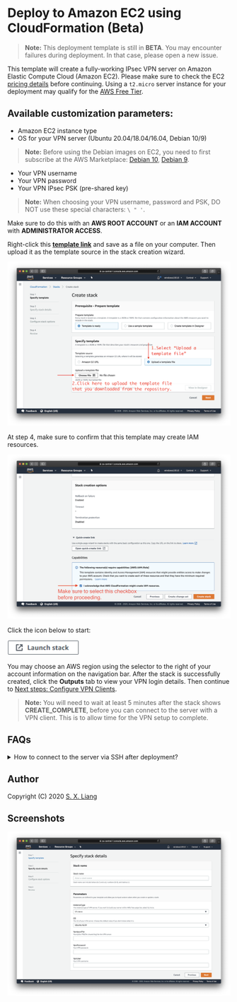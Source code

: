 # Deploy to Amazon EC2 using CloudFormation (Beta)

> **Note:** This deployment template is still in **BETA**. You may encounter failures during deployment. In that case, please open a new issue.

This template will create a fully-working IPsec VPN server on Amazon Elastic Compute Cloud (Amazon EC2). Please make sure to check the EC2 [pricing details](https://aws.amazon.com/ec2/pricing/on-demand/) before continuing. Using a `t2.micro` server instance for your deployment may qualify for the [AWS Free Tier](https://aws.amazon.com/free/).

## Available customization parameters:

- Amazon EC2 instance type
- OS for your VPN server (Ubuntu 20.04/18.04/16.04, Debian 10/9)
> **Note:** Before using the Debian images on EC2, you need to first subscribe at the AWS Marketplace: [Debian 10](https://aws.amazon.com/marketplace/pp/B0859NK4HC), [Debian 9](https://aws.amazon.com/marketplace/pp/B073HW9SP3).
- Your VPN username
- Your VPN password
- Your VPN IPsec PSK (pre-shared key)

> **Note:** When choosing your VPN username, password and PSK, DO NOT use these special characters: `\ " '`.

Make sure to do this with an **AWS ROOT ACCOUNT** or an **IAM ACCOUNT** with **ADMINISTRATOR ACCESS**. 

Right-click this [**template link**](https://raw.githubusercontent.com/hwdsl2/setup-ipsec-vpn/master/aws/cloudformation-template-ipsec) and save as a file on your computer. Then upload it as the template source in the stack creation wizard.

![Upload the template](upload-the-template.png)

At step 4, make sure to confirm that this template may create IAM resources.

![Confirm IAM](confirm-iam.png)

Click the icon below to start:

<a href="https://console.aws.amazon.com/cloudformation/home#/stacks/new" target="_blank"><img src="cloudformation-launch-stack-button.png" alt="Launch stack" height="34px"></a>

You may choose an AWS region using the selector to the right of your account information on the navigation bar. After the stack is successfully created, click the **Outputs** tab to view your VPN login details. Then continue to [Next steps: Configure VPN Clients](../README.md#next-steps).

> **Note:** You will need to wait at least 5 minutes after the stack shows **CREATE_COMPLETE**, before you can connect to the server with a VPN client. This is to allow time for the VPN setup to complete.

## FAQs

<details>
<summary>
How to connect to the server via SSH after deployment?
</summary>
  
Amazon EC2 does not allow users to access the instances with an SSH password. Instead, users are instructed to create "key pairs", which are used as credentials to access the instances via SSH. 

This template generates a key pair for you during deployment, and the private key will be available as text under the **Outputs** tab after the stack is successfully created.

You will need to save the private key from the **Outputs** tab to a file on your computer, if you want to access the VPN server via SSH.

![Show key](show-key.png)

</details>

## Author

Copyright (C) 2020 [S. X. Liang](https://github.com/scottpedia)

## Screenshots

![Specify parameters](specify-parameters.png)

